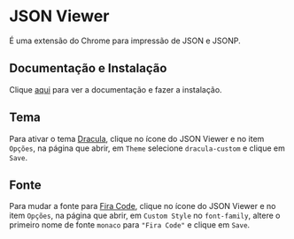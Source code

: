 # JSON Viewer

É uma extensão do Chrome para impressão de JSON e JSONP.

## Documentação e Instalação

Clique [aqui](https://chrome.google.com/webstore/detail/json-viewer/gbmdgpbipfallnflgajpaliibnhdgobh?hl=pt-BR) para ver a documentação e fazer a instalação.

## Tema

Para ativar o tema [Dracula](../../../theme/dracula.md), clique no ícone do JSON Viewer e no item `Opções`, na página que abrir, em `Theme` selecione `dracula-custom` e clique em `Save`.

## Fonte

Para mudar a fonte para [Fira Code](../../../font/fira-code.md), clique no ícone do JSON Viewer e no item `Opções`, na página que abrir, em `Custom Style` no `font-family`, altere o primeiro nome de fonte `monaco` para `"Fira Code"` e clique em `Save`.